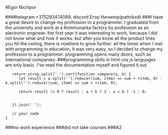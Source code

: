 #Egor Nichipor

####telegram +375293474099, discord Егор Ничипор(pattrikxd)
###I have a great desire to change my profession to a programmer. I graduated from the university and work at a Kommunarka factory by profession as an electronic engineer. the first year it was interesting to work, because I did not know what and how it works. but after you know all the product lines you hit the ceiling, there is nowhere to grow further. all the times when I met with programming in education, it was very easy, so I decided to change my profession to a programmer. programming opens many doors, such as international companies.
###programming skills in html css js languages are only basic. I've read the documentation myself and figured it out.
```function orderWeight(strng) {
   return strng.split(' ').sort(function compare(a, b) {
      let result = a.split('').reduce((sum, item) => sum + +item, 0) - b.split('').reduce((sum, item) => sum + +item, 0);

      return result != 0 ? result : a > b ? 1 : a < b ? -1 : 0;


   }).join(' ');

   // your code
}
```
###no work experience
###did not take courses
###A2